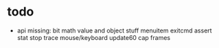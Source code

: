 # todo

* api missing:
 bit math
 value and object stuff
 menuitem
 exitcmd
 assert
 stat
 stop
 trace
 mouse/keyboard
 update60
 cap frames